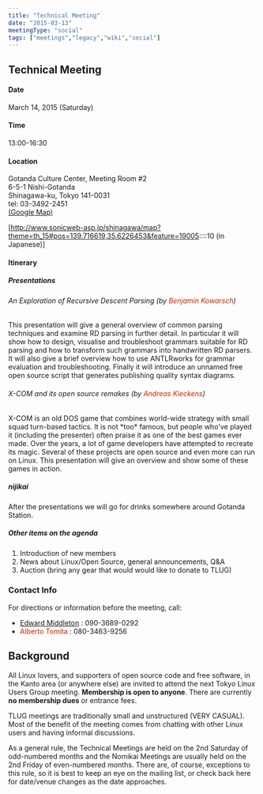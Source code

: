 ```yaml
---
title: "Technical Meeting"
date: "2015-03-13"
meetingType: "social"
tags: ["meetings","legacy","wiki","social"]
---
```


<h2 id="technical_meeting">Technical Meeting</h2>
<h4 id="date">Date</h4>
<p>March 14, 2015 (Saturday)</p>
<h4 id="time">Time</h4>
<p>13:00-16:30</p>
<h4 id="location">Location</h4>
<p>Gotanda Culture Center, Meeting Room #2<br />
6-5-1 Nishi-Gotanda<br />
Shinagawa-ku, Tokyo 141-0031<br />
tel: 03-3492-2451<br />
<a href="https://goo.gl/maps/uzbKe">(Google Map)</a></p>
<p>[<a href="http://www.sonicweb-asp.jp/shinagawa/map?theme=th_15#pos=139.716619,35.6226453&amp;feature=19005">http://www.sonicweb-asp.jp/shinagawa/map?theme=th_15#pos=139.716619,35.6226453&amp;feature=19005</a>::::10 (in Japanese)]</p>
<h4 id="itinerary">Itinerary</h4>
<h5 id="presentations">Presentations</h5>
<h6 id="an_exploration_of_recursive_descent_parsing_by_benjamin_kowarsch">An Exploration of Recursive Descent Parsing (by <font color="#CC2200">Benjamin Kowarsch</font>)</h6>
<p>This presentation will give a general overview of common parsing
techniques and examine RD parsing in further detail. In particular it
will show how to design, visualise and troubleshoot grammars suitable
for RD parsing and how to transform such grammars into handwritten
RD parsers. It will also give a brief overview how to use ANTLRworks
for grammar evaluation and troubleshooting. Finally it will introduce
an unnamed free open source script that generates publishing quality syntax diagrams.</p>
<h6 id="x_com_and_its_open_source_remakes_by_andreas_kieckens">X-COM and its open source remakes (by <font color="#CC2200">Andreas Kieckens</font>)</h6>
<p>X-COM is an old DOS game that combines world-wide strategy with small squad
turn-based tactics. It is not *too* famous, but people who've played it
(including the presenter) often praise it as one of the best games ever made.
Over the years, a lot of game developers have attempted to recreate its magic.
Several of these projects are open source and even more can run on Linux.
This presentation will give an overview and show some of these games in action.</p>
<h5 id="nijikai">nijikai</h5>
<p>After the presentations we will go for drinks somewhere around Gotanda Station.</p>
<h5 id="other_items_on_the_agenda">Other items on the agenda</h5>
<ol>
<li>Introduction of new members</li>
<li>News about Linux/Open Source, general announcements, Q&amp;A</li>
<li>Auction (bring any gear that would would like to donate to TLUG)</li>
</ol>
<h3 id="contact_info">Contact Info</h3>
<p>For directions or information before the meeting, call:</p>
<ul>
<li><a href="./Edward_Middleton">Edward Middleton</a> : 090-3689-0292</li>
<li><font color="#CC2200">Alberto Tomita</font> : 080-3463-9256</li>
</ul>

<h2 id="introduction">Background</h2>
<p>All Linux lovers, and supporters of open source code and free software, in the Kanto area (or anywhere else) are invited to attend the next Tokyo Linux Users Group meeting. <b>Membership is open to anyone</b>. There are currently <b>no membership dues</b> or entrance fees.</p>
<p>TLUG meetings are traditionally small and unstructured (VERY CASUAL). Most of the benefit of the meeting comes from chatting with other Linux users and having informal discussions.</p>
<p>As a general rule, the Technical Meetings are held on the 2nd Saturday of odd-numbered months and the Nomikai Meetings are usually held on the 2nd Friday of even-numbered months. There are, of course, exceptions to this rule, so it is best to keep an eye on the mailing list, or check back here for date/venue changes as the date approaches.</p>
